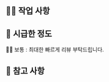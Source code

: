 ## 🧑‍💻 작업 사항

<!-- 어떤 변경사항이 있는지, PR 타이틀과 동일하다면 Skip -->

## 🐰 시급한 정도

🏃‍♂️ 보통 : 최대한 빠르게 리뷰 부탁드립니다.
<!-- 🚨 긴급 : 선 어프루브 후 리뷰를 부탁드립니다. (리뷰는 추후 반영)  -->
<!-- 🐢 천천히 : 급하지 않습니다. -->

## 📖 참고 사항

<!-- 공유할 내용, 레퍼런스, 추가로 발생할 것으로 예상되는 이슈, 스크린샷 등을 넣어 주세요.  -->
<!-- 변경사항이 큰 경우 집중해야 할 부분, 또는 불안해서 봐주었으면 하는 부분 등 -->
